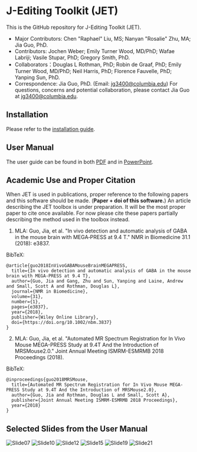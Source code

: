 # J-Editing Toolkit (JET)

This is the GitHub repository for J-Editing Toolkit (JET).

- Major Contributors: Chen "Raphael" Liu, MS; Nanyan "Rosalie" Zhu, MA; Jia Guo, PhD.
- Contributors: Jochen Weber; Emily Turner Wood, MD/PhD; Wafae Labriji; Vasile Stupar, PhD; Gregory Smith, PhD.
- Collaborators：Douglas L Rothman, PhD; Robin de Graaf, PhD; Emily Turner Wood, MD/PhD; Neil Harris, PhD; Florence Fauvelle, PhD; Yanping Sun, PhD.
- Correspondence: Jia Guo, PhD. (Email: jg3400@columbia.edu)
For questions, concerns and potential collaboration, please contact Jia Guo at jg3400@columbia.edu.

## Installation
Please refer to the [installation guide](https://github.com/SAIL-GuoLab/JET/blob/master/Documentation/Installation_Guide.txt).

## User Manual
The user guide can be found in both [PDF](https://github.com/SAIL-GuoLab/JET/blob/master/Documentation/JET_1.0_UserManual.pdf) and in [PowerPoint](https://github.com/SAIL-GuoLab/JET/blob/master/Documentation/JET_1.0_UserManual.pptx).

## Academic Use and Proper Citation
When JET is used in publications, proper reference to the following papers and this software should be made. (**Paper + doi of this software.**)
An article describing the JET toolbox is under preparation. It will be the most proper paper to cite once available.
For now please cite these papers partially describing the method used in the toolbox instead.

1) MLA: Guo, Jia, et al. "In vivo detection and automatic analysis of GABA in the mouse brain with MEGA‐PRESS at 9.4 T." NMR in Biomedicine 31.1 (2018): e3837.

BibTeX:
```
@article{guo2018InVivoGABAMouseBrainMEGAPRESS,
  title={In vivo detection and automatic analysis of GABA in the mouse brain with MEGA-PRESS at 9.4 T},
  author={Guo, Jia and Gang, Zhu and Sun, Yanping and Laine, Andrew and Small, Scott A and Rothman, Douglas L},
  journal={NMR in Biomedicine},
  volume={31},
  number={1},
  pages={e3837},
  year={2018},
  publisher={Wiley Online Library},
  doi={https://doi.org/10.1002/nbm.3837}
}
```

2) MLA: Guo, Jia, et al. "Automated MR Spectrum Registration for In Vivo Mouse MEGA-PRESS Study at 9.4T And the Introduction of MRSMouse2.0." Joint Annual Meeting ISMRM-ESMRMB 2018 Proceedings (2018).

BibTeX:
```
@inproceedings{guo2018MRSMouse,
  title={Automated MR Spectrum Registration for In Vivo Mouse MEGA-PRESS Study at 9.4T And the Introduction of MRSMouse2.0},
  author={Guo, Jia and Rothman, Douglas L and Small, Scott A},
  publisher={Joint Annual Meeting ISMRM-ESMRMB 2018 Proceedings},
  year={2018}
}
```

## Selected Slides from the User Manual
![Slide07](https://github.com/SAIL-GuoLab/JET/blob/master/Documentation/JET_1.0_UserManual_by_slide/Slide07.PNG)
![Slide10](https://github.com/SAIL-GuoLab/JET/blob/master/Documentation/JET_1.0_UserManual_by_slide/Slide10.PNG)
![Slide12](https://github.com/SAIL-GuoLab/JET/blob/master/Documentation/JET_1.0_UserManual_by_slide/Slide12.PNG)
![Slide15](https://github.com/SAIL-GuoLab/JET/blob/master/Documentation/JET_1.0_UserManual_by_slide/Slide15.PNG)
![Slide19](https://github.com/SAIL-GuoLab/JET/blob/master/Documentation/JET_1.0_UserManual_by_slide/Slide19.PNG)
![Slide21](https://github.com/SAIL-GuoLab/JET/blob/master/Documentation/JET_1.0_UserManual_by_slide/Slide21.PNG)

